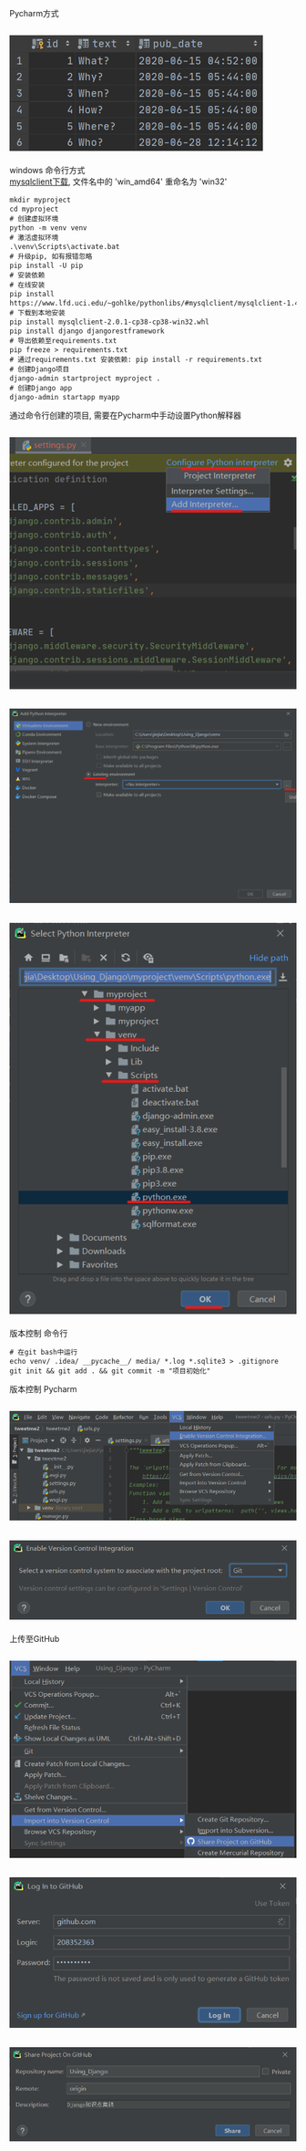 Pycharm方式

![New Project...](01.png)
---
windows 命令行方式  
[mysqlclient下载](https://pypi.org/project/mysqlclient/#files), 文件名中的 'win_amd64' 重命名为 'win32' 
```shell script
mkdir myproject
cd myproject
# 创建虚拟环境
python -m venv venv
# 激活虚拟环境
.\venv\Scripts\activate.bat
# 升级pip, 如有报错忽略
pip install -U pip
# 安装依赖
# 在线安装
pip install https://www.lfd.uci.edu/~gohlke/pythonlibs/#mysqlclient/mysqlclient‑1.4.6‑cp38‑cp38‑win32.whl
# 下载到本地安装
pip install mysqlclient-2.0.1-cp38-cp38-win32.whl
pip install django djangorestframework
# 导出依赖至requirements.txt
pip freeze > requirements.txt
# 通过requirements.txt 安装依赖: pip install -r requirements.txt
# 创建Django项目
django-admin startproject myproject .
# 创建Django app
django-admin startapp myapp
```
通过命令行创建的项目, 需要在Pycharm中手动设置Python解释器

![步骤1](02.png)
---
![步骤2](03.png)
---
![步骤3](04.png)
---

版本控制 命令行
```shell
# 在git bash中运行
echo venv/ .idea/ __pycache__/ media/ *.log *.sqlite3 > .gitignore
git init && git add . && git commit -m "项目初始化"
```

版本控制 Pycharm

![步骤1](05.png)
---
![步骤2](06.png)
---

上传至GitHub

![步骤3](09.png)
---
![步骤4](07.png)
---
![步骤5](08.png)
---